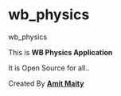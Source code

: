 # wb_physics
wb_physics

This is <b>WB Physics Application </b>

It is Open Source for all..

Created By <b><u>Amit Maity</u></b>
